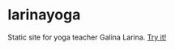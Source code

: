 # larinayoga
Static site for yoga teacher Galina Larina. [Try it!](http://vit-1.github.io/larinayoga/)
